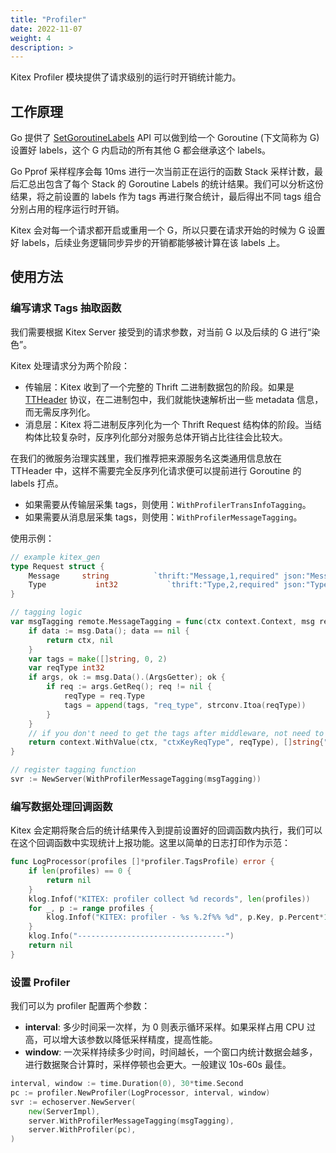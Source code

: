 ```yaml
---
title: "Profiler"
date: 2022-11-07
weight: 4
description: >
---
```


Kitex Profiler 模块提供了请求级别的运行时开销统计能力。


## 工作原理

Go 提供了 [SetGoroutineLabels](https://pkg.go.dev/runtime/pprof#SetGoroutineLabels) API 可以做到给一个 Goroutine (下文简称为 G) 设置好 labels，这个 G 内启动的所有其他 G 都会继承这个 labels。

Go Pprof 采样程序会每 10ms 进行一次当前正在运行的函数 Stack 采样计数，最后汇总出包含了每个 Stack 的 Goroutine Labels 的统计结果。我们可以分析这份结果，将之前设置的 labels 作为 tags 再进行聚合统计，最后得出不同 tags 组合分别占用的程序运行时开销。

Kitex 会对每一个请求都开启或重用一个 G，所以只要在请求开始的时候为 G 设置好 labels，后续业务逻辑同步异步的开销都能够被计算在该 labels 上。

## 使用方法

### 编写请求 Tags 抽取函数

我们需要根据 Kitex Server 接受到的请求参数，对当前 G 以及后续的 G 进行“染色”。

Kitex 处理请求分为两个阶段：

- 传输层：Kitex 收到了一个完整的 Thrift  二进制数据包的阶段。如果是 [TTHeader](https://www.cloudwego.io/docs/kitex/reference/transport_protocol_ttheader/) 协议，在二进制包中，我们就能快速解析出一些 metadata 信息，而无需反序列化。
- 消息层：Kitex 将二进制反序列化为一个 Thrift Request 结构体的阶段。当结构体比较复杂时，反序列化部分对服务总体开销占比往往会比较大。

在我们的微服务治理实践里，我们推荐把来源服务名这类通用信息放在 TTHeader 中，这样不需要完全反序列化请求便可以提前进行 Goroutine 的 labels 打点。

- 如果需要从传输层采集 tags，则使用：`WithProfilerTransInfoTagging`。
- 如果需要从消息层采集 tags，则使用：`WithProfilerMessageTagging`。

使用示例：

```go
// example kitex_gen
type Request struct {
	Message     string          `thrift:"Message,1,required" json:"Message"`
	Type           int32           `thrift:"Type,2,required" json:"Type"`
}

// tagging logic
var msgTagging remote.MessageTagging = func(ctx context.Context, msg remote.Message) (context.Context, []string) {
	if data := msg.Data(); data == nil {
		return ctx, nil
	}
	var tags = make([]string, 0, 2)
	var reqType int32
	if args, ok := msg.Data().(ArgsGetter); ok {
		if req := args.GetReq(); req != nil {
			reqType = req.Type
			tags = append(tags, "req_type", strconv.Itoa(reqType))
		}
	}
	// if you don't need to get the tags after middleware, not need to change ctx
	return context.WithValue(ctx, "ctxKeyReqType", reqType), []string{"req_type", strconv.Itoa(reqType)}
}

// register tagging function
svr := NewServer(WithProfilerMessageTagging(msgTagging))
```

### 编写数据处理回调函数

Kitex 会定期将聚合后的统计结果传入到提前设置好的回调函数内执行，我们可以在这个回调函数中实现统计上报功能。这里以简单的日志打印作为示范：

```go
func LogProcessor(profiles []*profiler.TagsProfile) error {
	if len(profiles) == 0 {
		return nil
	}
	klog.Infof("KITEX: profiler collect %d records", len(profiles))
	for _, p := range profiles {
		klog.Infof("KITEX: profiler - %s %.2f%% %d", p.Key, p.Percent*100, p.Value)
	}
	klog.Info("---------------------------------")
	return nil
}
```

### 设置 Profiler

我们可以为 profiler 配置两个参数：

- **interval**: 多少时间采一次样，为 0 则表示循环采样。如果采样占用 CPU 过高，可以增大该参数以降低采样精度，提高性能。
- **window**: 一次采样持续多少时间，时间越长，一个窗口内统计数据会越多，进行数据聚合计算时，采样停顿也会更大。一般建议 10s-60s 最佳。

```go
interval, window := time.Duration(0), 30*time.Second
pc := profiler.NewProfiler(LogProcessor, interval, window)
svr := echoserver.NewServer(
	new(ServerImpl),
	server.WithProfilerMessageTagging(msgTagging),
	server.WithProfiler(pc),
)
```

